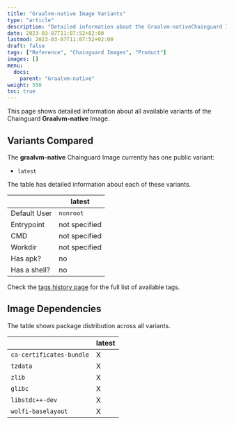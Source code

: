 ```yaml
---
title: "Graalvm-native Image Variants"
type: "article"
description: "Detailed information about the Graalvm-nativeChainguard Image variants"
date: 2023-03-07T11:07:52+02:00
lastmod: 2023-03-07T11:07:52+02:00
draft: false
tags: ["Reference", "Chainguard Images", "Product"]
images: []
menu:
  docs:
    parent: "Graalvm-native"
weight: 550
toc: true
---
```


This page shows detailed information about all available variants of the Chainguard **Graalvm-native** Image.

## Variants Compared
The **graalvm-native** Chainguard Image currently has one public variant: 

- `latest`

The table has detailed information about each of these variants.

|              | latest        |
|--------------|---------------|
| Default User | `nonroot`     |
| Entrypoint   | not specified |
| CMD          | not specified |
| Workdir      | not specified |
| Has apk?     | no            |
| Has a shell? | no            |

Check the [tags history page](/chainguard/chainguard-images/reference/graalvm-native/tags_history/) for the full list of available tags.
## Image Dependencies
The table shows package distribution across all variants.

|                          | latest |
|--------------------------|--------|
| `ca-certificates-bundle` | X      |
| `tzdata`                 | X      |
| `zlib`                   | X      |
| `glibc`                  | X      |
| `libstdc++-dev`          | X      |
| `wolfi-baselayout`       | X      |

